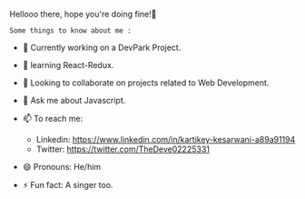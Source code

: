   Hellooo there, hope you're doing fine!👋
  
    Some things to know about me :
- 🔭 Currently working on a DevPark Project.
- 🌱 learning React-Redux.
- 👯 Looking to collaborate on projects related to Web Development.
- 💬 Ask me about Javascript.
- 📫 To reach me:
     - Linkedin: https://www.linkedin.com/in/kartikey-kesarwani-a89a91194
     - Twitter:  https://twitter.com/TheDeve02225331
                  
- 😄 Pronouns: He/him
- ⚡ Fun fact: A singer too.

